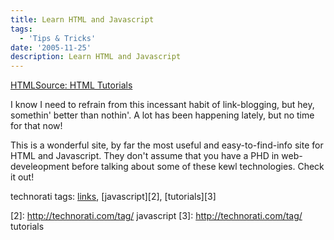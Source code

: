 ```yaml
---
title: Learn HTML and Javascript
tags:
  - 'Tips & Tricks'
date: '2005-11-25'
description: Learn HTML and Javascript
---
```


[HTMLSource: HTML Tutorials][0] 

I know I need to refrain from this incessant habit of link-blogging, but hey, somethin' better than nothin'. A lot has been happening lately, but no time for that now!

This is a wonderful site, by far the most useful and easy-to-find-info site for HTML and Javascript. They don't assume that you have a PHD in web-develeopment before talking about some of these kewl technologies. Check it out!  

technorati tags: [links][1], [javascript][2], [tutorials][3]



[0]: http://www.yourhtmlsource.com/
[1]: http://technorati.com/tag/links
[2]: http://technorati.com/tag/ javascript
[3]: http://technorati.com/tag/ tutorials
